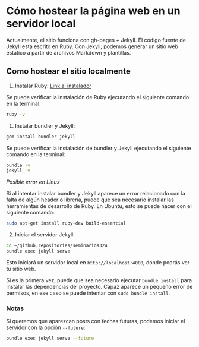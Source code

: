 # Cómo hostear la página web en un servidor local

Actualmente, el sitio funciona con gh-pages + Jekyll. 
El código fuente de Jekyll está escrito en Ruby.
Con Jekyll, podemos generar un sitio web estático a partir de archivos Markdown y plantillas.

## Como hostear el sitio localmente

1. Instalar Ruby:
[Link al instalador](https://rubyinstaller.org/downloads/)

Se puede verificar la instalación de Ruby ejecutando el siguiente comando en la terminal:

```bash
ruby -v
```

1. Instalar bundler y Jekyll:

```bash
gem install bundler jekyll
```

Se puede verificar la instalación de bundler y Jekyll ejecutando el siguiente comando en la terminal:

```bash
bundle -v
jekyll -v
```

_Posible error en Linux_

Si al intentar instalar bundler y Jekyll aparece un error relacionado con la falta de algún header o librería, puede que sea necesario instalar las herramientas de desarrollo de Ruby. En Ubuntu, esto se puede hacer con el siguiente comando:

```bash
sudo apt-get install ruby-dev build-essential
```

2. Iniciar el servidor Jekyll:

```bash
cd ~/github_repositories/seminarios324
bundle exec jekyll serve
```

Esto iniciará un servidor local en `http://localhost:4000`, donde podrás ver tu sitio web.

Si es la primera vez, puede que sea necesario ejecutar `bundle install` para instalar las dependencias del proyecto.
Capaz aparece un pequeño error de permisos, en ese caso se puede intentar con `sudo bundle install`.

### Notas
Si queremos que aparezcan posts con fechas futuras, podemos iniciar el servidor con la opción `--future`:

```bash
bundle exec jekyll serve --future
```